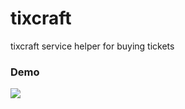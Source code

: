 # tixcraft

tixcraft service helper for buying tickets

### Demo

![](https://raw.githubusercontent.com/zlargon/tixcraft/master/example/mayday_ticket_links.png)
